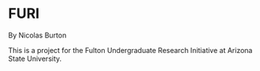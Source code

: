 # FURI
By Nicolas Burton

This is a project for the Fulton Undergraduate Research Initiative at Arizona State University.
